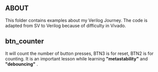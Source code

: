 ## ABOUT
This folder contains examples about my Verilog Journey.
The code is adapted from SV to Verilog because of difficulty in Vivado.

## btn_counter
It will count the number of button presses, BTN3 is for reset, 
BTN2 is for counting. It is an important lesson while learning 
**"metastability"** and **"debouncing"** . 
